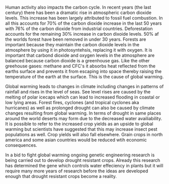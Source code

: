 Human activity also impacts the carbon cycle. In recent years (the last century) there has been a dramatic rise in atmospheric carbon dioxide levels. This increase has been largely attributed to fossil fuel combustion. In all this accounts for 70% of the carbon dioxide increase in the last 50 years with 76% of the carbon dioxide from industrial countries. Deforestation accounts for the remaining 30% increase in carbon dixoide levels. 50% af the worlds forest have been removed in under 30 years. Forests are important because they maintain the carbon dioxide levels in the atmosphere by using it in photosyntehsis, replacing it with oxygen. It is important that carbond dioxide and oxygen levels in the atmosphere are balanced because carbon dioxide is a greenhouse gas. Like the other greehouse gases: methane and CFC's it absorbs heat reflected from the earths surface and prevents it from escaping into space thereby raising the temperature of the earth at the surface. This is the cause of global warming.

Global warming leads to changes in climate including changes in patterns of rainfall and rises in the level of seas. See level rises are caused by the melting of polar icecaps which can lead to increased flooding in coastal or low lying areas. Forest fires, cyclones (and tropical cyclones aka hurricanes) as well as prolonged drought can also be caused by climate changes resulting from global warming. In terms of drought in same places around the world deserts may form due to the decreased water availiability. It is possible to refer to the increased crop yields as an upside to global warming but scientists have suggested that this may increase insect pest populations as well. Crop yields will also fall elsewhere. Grain crops in north america and some asian countries would be reduced wtih economic consequences.

In a bid to fight global warming ongoing genetic engineering research is being carried out to develop drought resistant crops. Already this research has determined the gene which controls water effeciency in plants but it will require many more years of research before the ideas are developed enough that drought resistant crops become a reality.
